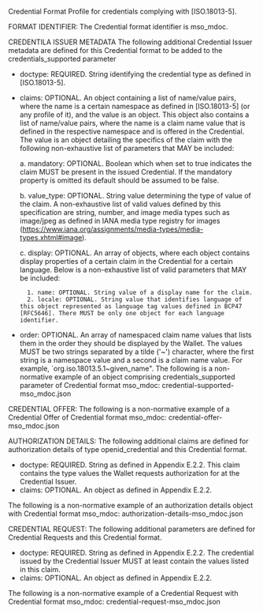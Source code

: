 Credential Format Profile for credentials complying with [ISO.18013-5].

FORMAT IDENTIFIER:
The Credential format identifier is mso_mdoc.

CREDENTILA ISSUER METADATA
The following additional Credential Issuer metadata are defined for this Credential format to be added to the credentials_supported parameter

- doctype: REQUIRED. String identifying the credential type as defined in [ISO.18013-5].
- claims: OPTIONAL. An object containing a list of name/value pairs, where the name is a certain namespace as defined in [ISO.18013-5] (or any profile of it), and the value is an object. This object also contains a list of name/value pairs, where the name is a claim name value that is defined in the respective namespace and is offered in the Credential. The value is an object detailing the specifics of the claim with the following non-exhaustive list of parameters that MAY be included:

    a. mandatory: OPTIONAL. Boolean which when set to true indicates the claim MUST be present in the issued Credential. If the mandatory property is omitted its default should be assumed to be false.
    
    b. value_type: OPTIONAL. String value determining the type of value of the claim. A non-exhaustive list of valid values defined by this specification are string, number, and image media types such as image/jpeg as defined in IANA media type registry for images (https://www.iana.org/assignments/media-types/media-types.xhtml#image).
    
    c. display: OPTIONAL. An array of objects, where each object contains display properties of a certain claim in the Credential for a certain language. Below is a non-exhaustive list of valid parameters that MAY be included:

        1. name: OPTIONAL. String value of a display name for the claim.
        2. locale: OPTIONAL. String value that identifies language of this object represented as language tag values defined in BCP47 [RFC5646]. There MUST be only one object for each language identifier.

- order: OPTIONAL. An array of namespaced claim name values that lists them in the order they should be displayed by the Wallet. The values MUST be two strings separated by a tilde ('~') character, where the first string is a namespace value and a second is a claim name value. For example, `org.iso.18013.5.1~given_name".
The following is a non-normative example of an object comprising credentials_supported parameter of Credential format mso_mdoc: credential-supported-mso_mdoc.json

CREDENTIAL OFFER:
The following is a non-normative example of a Credential Offer of Credential format mso_mdoc: credential-offer-mso_mdoc.json

AUTHORIZATION DETAILS:
The following additional claims are defined for authorization details of type openid_credential and this Credential format.

- doctype: REQUIRED. String as defined in Appendix E.2.2. This claim contains the type values the Wallet requests authorization for at the Credential Issuer.
- claims: OPTIONAL. An object as defined in Appendix E.2.2.

The following is a non-normative example of an authorization details object with Credential format mso_mdoc: authorization-details-mso_mdoc.json

CREDENTIAL REQUEST:
The following additional parameters are defined for Credential Requests and this Credential format.

- doctype: REQUIRED. String as defined in Appendix E.2.2. The credential issued by the Credential Issuer MUST at least contain the values listed in this claim.
- claims: OPTIONAL. An object as defined in Appendix E.2.2.

The following is a non-normative example of a Credential Request with Credential format mso_mdoc: credential-request-mso_mdoc.json
